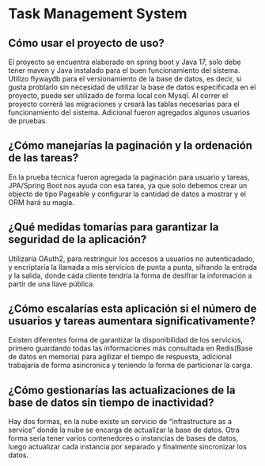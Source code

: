 # Task Management System


## Cómo usar el proyecto de uso?
El proyecto se encuentra elaborado en spring boot y Java 17, solo debe tener maven y Java instalado para el buen funcionamiento del sistema.
Utilizo flywaydb para el versionamiento de la base de datos, es decir, si gusta problarlo sin necesidad de utilizar la base de datos especificada en el proyecto, puede ser utilizado de forma local con Mysql. Al correr el proyecto correrá las migraciones y creará las tablas necesarias para el funcionamiento del sistema. Adicional fueron agregados algunos usuarios de pruebas.

## ¿Cómo manejarías la paginación y la ordenación de las tareas?
En la prueba técnica fueron agregada la paginación para usuario y tareas, JPA/Spring Boot nos ayuda con esa tarea, ya que solo debemos crear un objecto de tipo Pageable y configurar la cantidad de datos a mostrar y el ORM hará su magia.

## ¿Qué medidas tomarías para garantizar la seguridad de la aplicación?
Utilizaría OAuth2, para restringuir los accesos a usuarios no autenticadado, y encriptaría la llamada a mis servicios de punta a punta, sifrando la entrada y la salida, donde cada cliente tendría la forma de desifrar la información a partir de una llave pública.

## ¿Cómo escalarías esta aplicación si el número de usuarios y tareas aumentara significativamente?
Existen diferentes forma de garantizar la disponibilidad de los servicios, primero guardando todas las informaciones más consultada en Redis(Base de datos en memoria) para agilizar el tiempo de respuesta, adicional trabajaria de forma asincronica y teniendo la forma de particionar la carga.

## ¿Cómo gestionarías las actualizaciones de la base de datos sin tiempo de inactividad?
Hay dos formas, en la nube existe un servicio de “infrastructure as a service” donde la nube se encarga de actualizar la base de datos. Otra forma sería tener varios contenedores o instancias de bases de datos, luego actualizar cada instancia por separado y finalmente sincronizar los datos.
